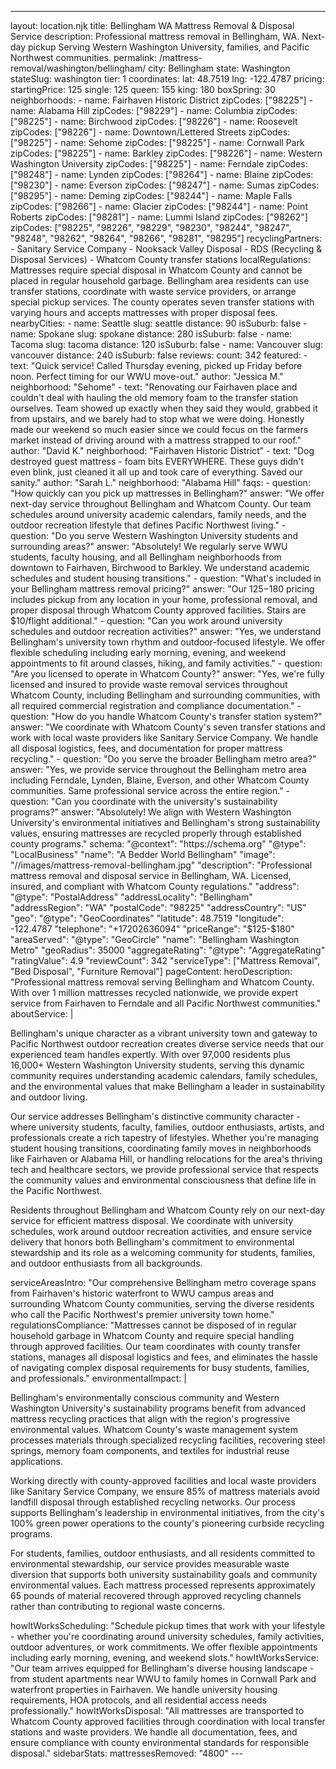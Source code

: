 ---
layout: location.njk
title: Bellingham WA Mattress Removal & Disposal Service
description: Professional mattress removal in Bellingham, WA. Next-day pickup Serving Western Washington University, families, and Pacific Northwest communities.
permalink: /mattress-removal/washington/bellingham/
city: Bellingham state: Washington stateSlug: washington tier: 1 coordinates: lat: 48.7519 lng: -122.4787 pricing: startingPrice: 125 single: 125 queen: 155 king: 180 boxSpring: 30 neighborhoods: - name: Fairhaven Historic District zipCodes: ["98225"] - name: Alabama Hill zipCodes: ["98229"] - name: Columbia zipCodes: ["98225"] - name: Birchwood zipCodes: ["98226"] - name: Roosevelt zipCodes: ["98226"] - name: Downtown/Lettered Streets zipCodes: ["98225"] - name: Sehome zipCodes: ["98225"] - name: Cornwall Park zipCodes: ["98225"] - name: Barkley zipCodes: ["98226"] - name: Western Washington University zipCodes: ["98225"] - name: Ferndale zipCodes: ["98248"] - name: Lynden zipCodes: ["98264"] - name: Blaine zipCodes: ["98230"] - name: Everson zipCodes: ["98247"] - name: Sumas zipCodes: ["98295"] - name: Deming zipCodes: ["98244"] - name: Maple Falls zipCodes: ["98266"] - name: Glacier zipCodes: ["98244"] - name: Point Roberts zipCodes: ["98281"] - name: Lummi Island zipCodes: ["98262"] zipCodes: ["98225", "98226", "98229", "98230", "98244", "98247", "98248", "98262", "98264", "98266", "98281", "98295"] recyclingPartners: - Sanitary Service Company - Nooksack Valley Disposal - RDS (Recycling & Disposal Services) - Whatcom County transfer stations localRegulations: Mattresses require special disposal in Whatcom County and cannot be placed in regular household garbage. Bellingham area residents can use transfer stations, coordinate with waste service providers, or arrange special pickup services. The county operates seven transfer stations with varying hours and accepts mattresses with proper disposal fees. nearbyCities: - name: Seattle slug: seattle distance: 90 isSuburb: false - name: Spokane slug: spokane distance: 280 isSuburb: false - name: Tacoma slug: tacoma distance: 120 isSuburb: false - name: Vancouver slug: vancouver distance: 240 isSuburb: false reviews: count: 342 featured: - text: "Quick service! Called Thursday evening, picked up Friday before noon. Perfect timing for our WWU move-out." author: "Jessica M." neighborhood: "Sehome" - text: "Renovating our Fairhaven place and couldn't deal with hauling the old memory foam to the transfer station ourselves. Team showed up exactly when they said they would, grabbed it from upstairs, and we barely had to stop what we were doing. Honestly made our weekend so much easier since we could focus on the farmers market instead of driving around with a mattress strapped to our roof." author: "David K." neighborhood: "Fairhaven Historic District" - text: "Dog destroyed guest mattress - foam bits EVERYWHERE. These guys didn't even blink, just cleaned it all up and took care of everything. Saved our sanity." author: "Sarah L." neighborhood: "Alabama Hill" faqs: - question: "How quickly can you pick up mattresses in Bellingham?" answer: "We offer next-day service throughout Bellingham and Whatcom County. Our team schedules around university academic calendars, family needs, and the outdoor recreation lifestyle that defines Pacific Northwest living." - question: "Do you serve Western Washington University students and surrounding areas?" answer: "Absolutely! We regularly serve WWU students, faculty housing, and all Bellingham neighborhoods from downtown to Fairhaven, Birchwood to Barkley. We understand academic schedules and student housing transitions." - question: "What's included in your Bellingham mattress removal pricing?" answer: "Our $125-$180 pricing includes pickup from any location in your home, professional removal, and proper disposal through Whatcom County approved facilities. Stairs are $10/flight additional." - question: "Can you work around university schedules and outdoor recreation activities?" answer: "Yes, we understand Bellingham's university town rhythm and outdoor-focused lifestyle. We offer flexible scheduling including early morning, evening, and weekend appointments to fit around classes, hiking, and family activities." - question: "Are you licensed to operate in Whatcom County?" answer: "Yes, we're fully licensed and insured to provide waste removal services throughout Whatcom County, including Bellingham and surrounding communities, with all required commercial registration and compliance documentation." - question: "How do you handle Whatcom County's transfer station system?" answer: "We coordinate with Whatcom County's seven transfer stations and work with local waste providers like Sanitary Service Company. We handle all disposal logistics, fees, and documentation for proper mattress recycling." - question: "Do you serve the broader Bellingham metro area?" answer: "Yes, we provide service throughout the Bellingham metro area including Ferndale, Lynden, Blaine, Everson, and other Whatcom County communities. Same professional service across the entire region." - question: "Can you coordinate with the university's sustainability programs?" answer: "Absolutely! We align with Western Washington University's environmental initiatives and Bellingham's strong sustainability values, ensuring mattresses are recycled properly through established county programs." schema: "@context": "https://schema.org" "@type": "LocalBusiness" "name": "A Bedder World Bellingham" "image": "//images/mattress-removal-bellingham.jpg" "description": "Professional mattress removal and disposal service in Bellingham, WA. Licensed, insured, and compliant with Whatcom County regulations." "address": "@type": "PostalAddress" "addressLocality": "Bellingham" "addressRegion": "WA" "postalCode": "98225" "addressCountry": "US" "geo": "@type": "GeoCoordinates" "latitude": 48.7519 "longitude": -122.4787 "telephone": "+17202636094" "priceRange": "$125-$180" "areaServed": "@type": "GeoCircle" "name": "Bellingham Washington Metro" "geoRadius": 35000 "aggregateRating": "@type": "AggregateRating" "ratingValue": 4.9 "reviewCount": 342 "serviceType": ["Mattress Removal", "Bed Disposal", "Furniture Removal"] pageContent: heroDescription: "Professional mattress removal serving Bellingham and Whatcom County. With over 1 million mattresses recycled nationwide, we provide expert service from Fairhaven to Ferndale and all Pacific Northwest communities." aboutService: | <p>Bellingham's unique character as a vibrant university town and gateway to Pacific Northwest outdoor recreation creates diverse service needs that our experienced team handles expertly. With over 97,000 residents plus 16,000+ Western Washington University students, serving this dynamic community requires understanding academic calendars, family schedules, and the environmental values that make Bellingham a leader in sustainability and outdoor living.</p> <p>Our service addresses Bellingham's distinctive community character - where university students, faculty, families, outdoor enthusiasts, artists, and professionals create a rich tapestry of lifestyles. Whether you're managing student housing transitions, coordinating family moves in neighborhoods like Fairhaven or Alabama Hill, or handling relocations for the area's thriving tech and healthcare sectors, we provide professional service that respects the community values and environmental consciousness that define life in the Pacific Northwest.</p> <p>Residents throughout Bellingham and Whatcom County rely on our next-day service for efficient mattress disposal. We coordinate with university schedules, work around outdoor recreation activities, and ensure service delivery that honors both Bellingham's commitment to environmental stewardship and its role as a welcoming community for students, families, and outdoor enthusiasts from all backgrounds.</p> serviceAreasIntro: "Our comprehensive Bellingham metro coverage spans from Fairhaven's historic waterfront to WWU campus areas and surrounding Whatcom County communities, serving the diverse residents who call the Pacific Northwest's premier university town home." regulationsCompliance: "Mattresses cannot be disposed of in regular household garbage in Whatcom County and require special handling through approved facilities. Our team coordinates with county transfer stations, manages all disposal logistics and fees, and eliminates the hassle of navigating complex disposal requirements for busy students, families, and professionals." environmentalImpact: | <p>Bellingham's environmentally conscious community and Western Washington University's sustainability programs benefit from advanced mattress recycling practices that align with the region's progressive environmental values. Whatcom County's waste management system processes materials through specialized recycling facilities, recovering steel springs, memory foam components, and textiles for industrial reuse applications.</p> <p>Working directly with county-approved facilities and local waste providers like Sanitary Service Company, we ensure 85% of mattress materials avoid landfill disposal through established recycling networks. Our process supports Bellingham's leadership in environmental initiatives, from the city's 100% green power operations to the county's pioneering curbside recycling programs.</p> <p>For students, families, outdoor enthusiasts, and all residents committed to environmental stewardship, our service provides measurable waste diversion that supports both university sustainability goals and community environmental values. Each mattress processed represents approximately 65 pounds of material recovered through approved recycling channels rather than contributing to regional waste concerns.</p> howItWorksScheduling: "Schedule pickup times that work with your lifestyle - whether you're coordinating around university schedules, family activities, outdoor adventures, or work commitments. We offer flexible appointments including early morning, evening, and weekend slots." howItWorksService: "Our team arrives equipped for Bellingham's diverse housing landscape - from student apartments near WWU to family homes in Cornwall Park and waterfront properties in Fairhaven. We handle university housing requirements, HOA protocols, and all residential access needs professionally." howItWorksDisposal: "All mattresses are transported to Whatcom County approved facilities through coordination with local transfer stations and waste providers. We handle all documentation, fees, and ensure compliance with county environmental standards for responsible disposal." sidebarStats: mattressesRemoved: "4800" ---
